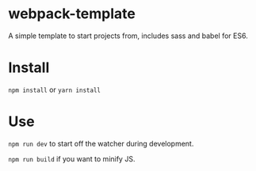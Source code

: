 # webpack-template

A simple template to start projects from, includes sass and babel for ES6.

# Install

`npm install` or `yarn install`

# Use

`npm run dev` to start off the watcher during development.

`npm run build` if you want to minify JS.
